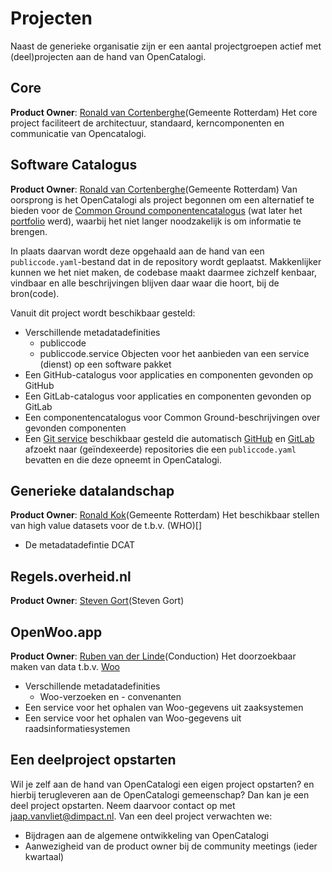 # Projecten

Naast de generieke organisatie zijn er een aantal projectgroepen actief met (deel)projecten aan de hand van OpenCatalogi.

## Core

**Product Owner**: [Ronald van Cortenberghe](mailto:r.vancortenberghe@rotterdam.nl)(Gemeente Rotterdam)
Het core project faciliteert de architectuur, standaard, kerncomponenten en communicatie van Opencatalogi.

## Software Catalogus

**Product Owner**: [Ronald van Cortenberghe](mailto:r.vancortenberghe@rotterdam.nl)(Gemeente Rotterdam)
Van oorsprong is het OpenCatalogi als project begonnen om een alternatief te bieden voor de [Common Ground componentencatalogus](https://componentencatalogus.commonground.nl/) (wat later het [portfolio](https://app.powerbi.com/view?r=eyJrIjoiOWU4MjlmYTktNjE2MS00OGRhLTgwMjYtZWZhNTFhZmRhZjI2IiwidCI6IjZlZjAyOWFiLTNmZDctNGQ5OC05YjBlLWQxZjVmZWRlYTZkMSIsImMiOjh9&pageName=ffe4f1f9018d7bd035bc) werd), waarbij het niet langer noodzakelijk is om informatie te brengen.

In plaats daarvan wordt deze opgehaald aan de hand van een `publiccode.yaml`-bestand dat in de repository wordt geplaatst. Makkenlijker kunnen we het niet maken, de codebase maakt daarmee zichzelf kenbaar, vindbaar en alle beschrijvingen blijven daar waar die hoort, bij de bron(code).

Vanuit dit project wordt beschikbaar gesteld:

- Verschillende metadatadefinities
  - publiccode
  - publiccode.service Objecten voor het aanbieden van een service (dienst) op een software pakket
- Een GitHub-catalogus voor applicaties en componenten gevonden op GitHub
- Een GitLab-catalogus voor applicaties en componenten gevonden op GitLab
- Een componentencatalogus voor Common Ground-beschrijvingen over gevonden componenten
- Een [Git service]() beschikbaar gesteld die automatisch [GitHub](https://github.com/) en [GitLab](https://about.gitlab.com/) afzoekt naar (geïndexeerde) repositories die een `publiccode.yaml` bevatten en die deze opneemt in OpenCatalogi.

## Generieke datalandschap

**Product Owner**: [Ronald Kok](mailto:rdw.kok@rotterdam.nl)(Gemeente Rotterdam)
Het beschikbaar stellen van high value datasets voor de t.b.v. (WHO)[]

- De metadatadefintie DCAT

## Regels.overheid.nl

**Product Owner**: [Steven Gort](mailto:steven.Gort@ictu.nl)(Steven Gort)

## OpenWoo.app

**Product Owner**: [Ruben van der Linde](mailto:ruben@conduction.nl)(Conduction)
Het doorzoekbaar maken van data t.b.v. [Woo](https://www.rijksoverheid.nl/onderwerpen/wet-open-overheid-woo)

- Verschillende metadatadefinities
  - Woo-verzoeken en - convenanten
- Een service voor het ophalen van Woo-gegevens uit zaaksystemen
- Een service voor het ophalen van Woo-gegevens uit raadsinformatiesystemen

## Een deelproject opstarten

Wil je zelf aan de hand van OpenCatalogi een eigen project opstarten? en hierbij terugleveren aan de OpenCatalogi gemeenschap? Dan kan je een deel project opstarten. Neem daarvoor contact op met [jaap.vanvliet@dimpact.nl](mailto:jaap.vanvliet@dimpact.nl). Van een deel project verwachten we:

- Bijdragen aan de algemene ontwikkeling van OpenCatalogi
- Aanwezigheid van de product owner bij de community meetings (ieder kwartaal)
